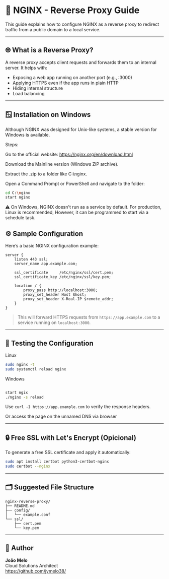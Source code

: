 # 🔁 NGINX - Reverse Proxy Guide

This guide explains how to configure NGINX as a reverse proxy to redirect traffic from a public domain to a local service.

---

## 🌐 What is a Reverse Proxy?

A reverse proxy accepts client requests and forwards them to an internal server. It helps with:

- Exposing a web app running on another port (e.g., :3000)
- Applying HTTPS even if the app runs in plain HTTP
- Hiding internal structure
- Load balancing

---

## 🪟 Installation on Windows

Although NGINX was designed for Unix-like systems, a stable version for Windows is available.

Steps:

Go to the official website: https://nginx.org/en/download.html

Download the Mainline version (Windows ZIP archive).

Extract the .zip to a folder like C:\nginx.

Open a Command Prompt or PowerShell and navigate to the folder:

```bash
cd C:\nginx
start nginx
```
⚠️ On Windows, NGINX doesn't run as a service by default. For production, Linux is recommended, However, it can be programmed to start via a schedule task.

## ⚙️ Sample Configuration

Here’s a basic NGINX configuration example:

```nginx
server {
    listen 443 ssl;
    server_name app.example.com;

    ssl_certificate     /etc/nginx/ssl/cert.pem;
    ssl_certificate_key /etc/nginx/ssl/key.pem;

    location / {
        proxy_pass http://localhost:3000;
        proxy_set_header Host $host;
        proxy_set_header X-Real-IP $remote_addr;
    }
}
```

> This will forward HTTPS requests from `https://app.example.com` to a service running on `localhost:3000`.

---

## 🧪 Testing the Configuration

Linux 

```bash
sudo nginx -t
sudo systemctl reload nginx
```
Windows 

```bash 

start ngix
./nginx -s reload

```

Use `curl -I https://app.example.com` to verify the response headers.

Or access the page on the unnamed DNS via browser

---

## 🔒 Free SSL with Let's Encrypt (Opicional)

To generate a free SSL certificate and apply it automatically:

```bash
sudo apt install certbot python3-certbot-nginx
sudo certbot --nginx
```

---

## 🗂️ Suggested File Structure

```
nginx-reverse-proxy/
├── README.md
├── config/
│   └── example.conf
└── ssl/
    ├── cert.pem
    └── key.pem
```

---

## 👤 Author

**João Melo**  
Cloud Solutions Architect  
https://github.com/jvmelo38/
